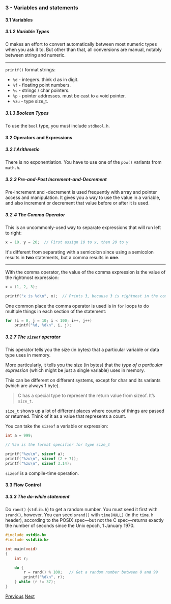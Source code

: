 ### 3 - Variables and statements

#### 3.1 Variables

##### 3.1.2 Variable Types

C makes an effort to convert automatically between most numeric types when you
ask it to. But other than that, all conversions are manual, notably between
string and numeric.

<hr/>

`printf()` format strings:

* `%d` - integers. think d as in digit.
* `%f` - floating point numbers.
* `%s` - strings / char pointers.
* `%p` - pointer addresses. must be cast to a void pointer.
* `%zu` - type size_t.

##### 3.1.3 Boolean Types

To use the `bool` type, you must include `stdbool.h`.

#### 3.2 Operators and Expressions

##### 3.2.1 Arithmetic

There is no exponentiation. You have to use one of the `pow()` variants from
`math.h`.

##### 3.2.3 Pre-and-Post Increment-and-Decrement

Pre-increment and -decrement is used frequently with array and pointer access
and manipulation. It gives you a way to use the value in a variable, and also
increment or decrement that value before or after it is used.

##### 3.2.4 The Comma Operator

This is an uncommonly-used way to separate expressions that will run left to
right:

```c
x = 10, y = 20;  // First assign 10 to x, then 20 to y
```

It's different from separating with a semicolon since using a semicolon results
in **two** statements, but a comma results in **one**.

<hr/>

With the comma operator, the value of the comma expression is the value of the
rightmost expression:

```c
x = (1, 2, 3);

printf("x is %d\n", x);  // Prints 3, because 3 is rightmost in the comma list
```

One common place the comma operator is used is in `for` loops to do multiple
things in each section of the statement:

```c
for (i = 0, j = 10; i < 100; i++, j++)
    printf("%d, %d\n", i, j);
```

##### 3.2.7 The `sizeof` operator

This operator tells you the size (in bytes) that a particular variable or data
type uses in memory.

More particularly, it tells you the size (in bytes) that the *type of a
particular expression* (which might be just a single variable) uses in memory.

This can be different on different systems, except for char and its variants
(which are always 1 byte).

> C has a special type to represent the return value from sizeof. It’s `size_t`.

`size_t` shows up a lot of different places where counts of things are passed
or returned. Think of it as a value that represents a count.

You can take the `sizeof` a variable or expression:

```c
int a = 999;

// %zu is the format specifier for type size_t

printf("%zu\n", sizeof a);
printf("%zu\n", sizeof (2 + 7));
printf("%zu\n", sizeof 3.14);
```

`sizeof` is a compile-time operation.

#### 3.3 Flow Control

##### 3.3.3 The do-while statement

Do `rand()` (`stdlib.h`) to get a random number. You must seed it first with `srand()`,
however. You can seed `srand()` with `time(NULL)` (in the `time.h` header),
according to the POSIX spec—but not the C spec—returns exactly the number of
seconds since the Unix epoch, 1 January 1970.

```c
#include <stdio.h>
#include <stdlib.h>

int main(void)
{
    int r;

    do {
        r = rand() % 100;   // Get a random number between 0 and 99
        printf("%d\n", r);
    } while (r != 37);
}
```

[Previous](./2-hello-world.md)
[Next](./4-functions.md)